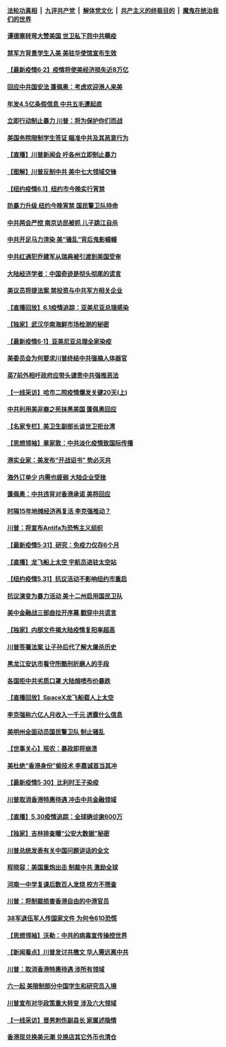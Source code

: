 

####  [法轮功真相](../../../../basic/blob/master/README.md?t=06022101) &nbsp;|&nbsp; [九评共产党](../../../../9ping.md/blob/master/README.md?t=06022101) &nbsp;|&nbsp; [解体党文化](../../../../jtdwh.md/blob/master/README.md?t=06022101)  &nbsp;|&nbsp; [共产主义的终极目的](../../../../gczydzjmd.md/blob/master/README.md?t=06022101) &nbsp;|&nbsp; [魔鬼在统治我们的世界](../../../../mgztzwmdsj.md/blob/master/README.md?t=06022101) 

#### [谭德塞转弯大赞美国 世卫私下怨中共瞒疫](../pages/nf4514/n12154952.md?t=06022101) 

#### [禁军方背景学生入美 美驻华使馆宣布生效](../pages/nf4514/n12155101.md?t=06022101) 

#### [【最新疫情6·2】疫情将使美经济损失近8万亿](../pages/nf4514/n12153741.md?t=06022101) 

#### [回应中共国安法 蓬佩奥：考虑欢迎港人来美](../pages/nf4514/n12153386.md?t=06022101) 

#### [年发4.5亿条假信息 中共五毛遭起底](../pages/nf4514/n12153564.md?t=06022101) 

#### [立即行动制止暴力 川普：将为保护你们而战](../pages/nf4514/n12153639.md?t=06022101) 

#### [美国务院限制学生签证 瞄准中共及其恶意行为](../pages/nf4514/n12153458.md?t=06022101) 

#### [【直播】川普新闻会 吁各州立即制止暴力](../pages/nf4514/n12153602.md?t=06022101) 

#### [【图解】川普反制中共 美中七大领域交锋](../pages/nf4514/n12153081.md?t=06022101) 

#### [【纽约疫情6.1】纽约市今晚实行宵禁](../pages/nf4514/n12152426.md?t=06022101) 

#### [防暴力升级 纽约今晚宵禁 国民警卫队待命](../pages/nf4514/n12153456.md?t=06022101) 

#### [中共两会严控 南京访民被抓 儿子跳江自杀](../pages/nf4514/n12153285.md?t=06022101) 

#### [中共开足马力渲染 美“骚乱”背后鬼影幢幢](../pages/nf4514/n12153120.md?t=06022101) 

#### [中共红通犯乔建军从瑞典被引渡到美国受审](../pages/nf4514/n12153258.md?t=06022101) 

#### [大陆经济学者：中国奇迹是彻头彻尾的谎言](../pages/nf4514/n12152933.md?t=06022101) 

#### [美议员将提法案 禁投资与中共军方相关企业](../pages/nf4514/n12152737.md?t=06022101) 

#### [【直播回放】6.1疫情追踪：亚美尼亚总理感染](../pages/nf4514/n12152501.md?t=06022101) 

#### [【独家】武汉华南海鲜市场检测的秘密](../pages/nf4514/n12150755.md?t=06022101) 

#### [【最新疫情6‧1】亚美尼亚总理全家染疫](../pages/nf4514/n12144999.md?t=06022101) 

#### [美委员会为何要求川普终结中共强摘人体器官](../pages/nf4514/n12150703.md?t=06022101) 

#### [英7前外相吁政府应带头谴责中共强推恶法](../pages/nf4514/n12151460.md?t=06022101) 

#### [【一线采访】哈市二院疫情爆发关键20天(上)](../pages/nf4514/n12149506.md?t=06022101) 

#### [中共利用美非裔之死抹黑美国 蓬佩奥回应](../pages/nf4514/n12151330.md?t=06022101) 

#### [【名家专栏】美卫生副部长谈世卫拒台湾](../pages/nf4514/n12142167.md?t=06022101) 

#### [【思想领袖】章家敦：中共淡化疫情致国际传播](../pages/nf4514/n12054204.md?t=06022101) 

#### [港实业家：美发布“开战诏书” 势必灭共](../pages/nf4514/n12150873.md?t=06022101) 

#### [海外订单少 内需也疲弱 大陆企业受挫](../pages/nf4514/n12150882.md?t=06022101) 

#### [蓬佩奥：中共违背对香港承诺 美将回应](../pages/nf4514/n12150794.md?t=06022101) 

#### [时隔15年地摊经济再复活 李克强推动？](../pages/nf4514/n12150806.md?t=06022101) 

#### [川普：将宣布Antifa为恐怖主义组织](../pages/nf4514/n12150748.md?t=06022101) 

#### [【最新疫情5·31】研究：免疫力仅存6个月](../pages/nf4514/n12144985.md?t=06022101) 

#### [【直播】龙飞船上太空 宇航员进驻太空站](../pages/nf4514/n12150253.md?t=06022101) 

#### [【纽约疫情5.31】抗议活动不影响纽约市重启](../pages/nf4514/n12150088.md?t=06022101) 

#### [抗议演变为暴力活动 美十二州启用国民卫队](../pages/nf4514/n12150331.md?t=06022101) 

#### [美中金融战三部曲拉开序幕 戳穿中共谎言](../pages/nf4514/n12149693.md?t=06022101) 

#### [【独家】内部文件揭大陆疫情复阳率超高](../pages/nf4514/n12145995.md?t=06022101) 

#### [川普签署法案 让子孙后代了解大屠杀历史](../pages/nf4514/n12149293.md?t=06022101) 

#### [黑龙江安达市看守所酷刑折磨人的手段](../pages/nf4514/n12146171.md?t=06022101) 

#### [各国拒中共劣质口罩 大陆熔喷布价暴跌](../pages/nf4514/n12149153.md?t=06022101) 

#### [【直播回放】SpaceX龙飞船载人上太空](../pages/nf4514/n12148637.md?t=06022101) 

#### [李克强称六亿人月收入一千元 透露什么信息](../pages/nf4514/n12148889.md?t=06022101) 

#### [美明州全面动员国民警卫队 制止骚乱](../pages/nf4514/n12148939.md?t=06022101) 

#### [【世事关心】班农：暴政即将崩溃](../pages/nf4514/n12147612.md?t=06022101) 

#### [美杜绝“香港身份”偷技术 李嘉诚首当其冲](../pages/nf4514/n12148885.md?t=06022101) 

#### [【最新疫情5‧30】比利时王子染疫](../pages/nf4514/n12147607.md?t=06022101) 

#### [川普取消香港特惠待遇 冲击中共金融领域](../pages/nf4514/n12148652.md?t=06022101) 

#### [【直播】5.30疫情追踪：全球确诊逾600万](../pages/nf4514/n12148466.md?t=06022101) 

#### [【独家】吉林排查曝“公安大数据”秘密](../pages/nf4514/n12144953.md?t=06022101) 

#### [川普总统发表有关中国问题讲话的全文](../pages/nf4514/n12148103.md?t=06022101) 

#### [程晓容：美国重炮出击 制裁中共 激励全球](../pages/nf4514/n12147648.md?t=06022101) 

#### [河南一中学复课后数百人发烧 校方不筛查](../pages/nf4514/n12147452.md?t=06022101) 

#### [川普：将制裁损害香港自由的中港官员](../pages/nf4514/n12147255.md?t=06022101) 

#### [38军退伍军人传国家文件 为何令610恐慌](../pages/nf4514/n12147250.md?t=06022101) 

#### [【思想领袖】沃勒：中共的病毒宣传操控世界](../pages/nf4514/n12070926.md?t=06022101) 

#### [【新闻看点】川普发讨共檄文 华人需远离中共](../pages/nf4514/n12147224.md?t=06022101) 

#### [川普：取消香港特惠待遇 涉所有领域](../pages/nf4514/n12147143.md?t=06022101) 

#### [六一起 美限制部分中国学生和研究员入境](../pages/nf4514/n12147285.md?t=06022101) 

#### [川普宣布对华政策重大转变 涉及六大领域](../pages/nf4514/n12147002.md?t=06022101) 

#### [【一线采访】晋男刺伤副县长 家属述隐情](../pages/nf4514/n12147050.md?t=06022101) 

#### [香港现兑换美元潮 兑换店其它外币也清仓](../pages/nf4514/n12146785.md?t=06022101) 

